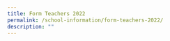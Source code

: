 ```yaml
---
title: Form Teachers 2022
permalink: /school-information/form-teachers-2022/
description: ""
---
```

